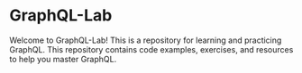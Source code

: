 # GraphQL-Lab
Welcome to GraphQL-Lab! This is a repository for learning and practicing GraphQL. This repository contains code examples, exercises, and resources to help you master GraphQL.
